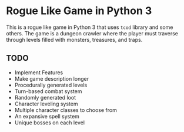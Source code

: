 # Rogue Like Game in Python 3

This is a rogue like game in Python 3 that uses `tcod` library and some others. The game is a dungeon crawler where the player must traverse through levels filled with monsters, treasures, and traps. 

## TODO
- Implement Features
- Make game description longer
- Procedurally generated levels
- Turn-based combat system
- Randomly generated loot
- Character leveling system
- Multiple character classes to choose from
- An expansive spell system 
- Unique bosses on each level